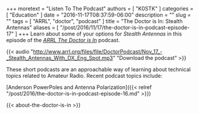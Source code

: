 +++
moretext = "Listen To The Podcast"
authors = [ "K0STK" ]
categories = [ "Education" ]
date = "2016-11-17T08:37:59-06:00"
description = ""
slug = ""
tags = [ "ARRL", "doctor", "podcast" ]
title = "The Doctor is In: Stealth Antennas"
aliases = [ "/post/2016/11/17/the-doctor-is-in-podcast-episode-17" ]
+++
Learn about some of your options for 
*Stealth Antennas*
in this episode of the
[*ARRL The Doctor is In*](http://www.arrl.org/doctor/) podcast.
<!--more-->

{{< audio "http://www.arrl.org/files/file/DoctorPodcast/Nov_17_-_Stealth_Antennas_With_DX_Eng_Spot.mp3" "Download the podcast" >}}

These short podcasts are an approachable way of learning about technical
topics related to Amateur Radio. Recent podcast topics include:

[Anderson PowerPoles and Antenna Polarization]({{< relref "/post/2016/the-doctor-is-in-podcast-episode-16.md" >}})

{{< about-the-doctor-is-in >}}
